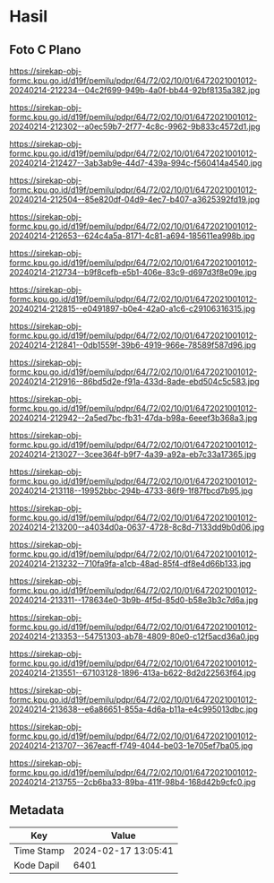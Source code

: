 # Hasil

## Foto C Plano

https://sirekap-obj-formc.kpu.go.id/d19f/pemilu/pdpr/64/72/02/10/01/6472021001012-20240214-212234--04c2f699-949b-4a0f-bb44-92bf8135a382.jpg

https://sirekap-obj-formc.kpu.go.id/d19f/pemilu/pdpr/64/72/02/10/01/6472021001012-20240214-212302--a0ec59b7-2f77-4c8c-9962-9b833c4572d1.jpg

https://sirekap-obj-formc.kpu.go.id/d19f/pemilu/pdpr/64/72/02/10/01/6472021001012-20240214-212427--3ab3ab9e-44d7-439a-994c-f560414a4540.jpg

https://sirekap-obj-formc.kpu.go.id/d19f/pemilu/pdpr/64/72/02/10/01/6472021001012-20240214-212504--85e820df-04d9-4ec7-b407-a3625392fd19.jpg

https://sirekap-obj-formc.kpu.go.id/d19f/pemilu/pdpr/64/72/02/10/01/6472021001012-20240214-212653--624c4a5a-8171-4c81-a694-185611ea998b.jpg

https://sirekap-obj-formc.kpu.go.id/d19f/pemilu/pdpr/64/72/02/10/01/6472021001012-20240214-212734--b9f8cefb-e5b1-406e-83c9-d697d3f8e09e.jpg

https://sirekap-obj-formc.kpu.go.id/d19f/pemilu/pdpr/64/72/02/10/01/6472021001012-20240214-212815--e0491897-b0e4-42a0-a1c6-c29106316315.jpg

https://sirekap-obj-formc.kpu.go.id/d19f/pemilu/pdpr/64/72/02/10/01/6472021001012-20240214-212841--0db1559f-39b6-4919-966e-78589f587d96.jpg

https://sirekap-obj-formc.kpu.go.id/d19f/pemilu/pdpr/64/72/02/10/01/6472021001012-20240214-212916--86bd5d2e-f91a-433d-8ade-ebd504c5c583.jpg

https://sirekap-obj-formc.kpu.go.id/d19f/pemilu/pdpr/64/72/02/10/01/6472021001012-20240214-212942--2a5ed7bc-fb31-47da-b98a-6eeef3b368a3.jpg

https://sirekap-obj-formc.kpu.go.id/d19f/pemilu/pdpr/64/72/02/10/01/6472021001012-20240214-213027--3cee364f-b9f7-4a39-a92a-eb7c33a17365.jpg

https://sirekap-obj-formc.kpu.go.id/d19f/pemilu/pdpr/64/72/02/10/01/6472021001012-20240214-213118--19952bbc-294b-4733-86f9-1f87fbcd7b95.jpg

https://sirekap-obj-formc.kpu.go.id/d19f/pemilu/pdpr/64/72/02/10/01/6472021001012-20240214-213200--a4034d0a-0637-4728-8c8d-7133dd9b0d06.jpg

https://sirekap-obj-formc.kpu.go.id/d19f/pemilu/pdpr/64/72/02/10/01/6472021001012-20240214-213232--710fa9fa-a1cb-48ad-85f4-df8e4d66b133.jpg

https://sirekap-obj-formc.kpu.go.id/d19f/pemilu/pdpr/64/72/02/10/01/6472021001012-20240214-213311--178634e0-3b9b-4f5d-85d0-b58e3b3c7d6a.jpg

https://sirekap-obj-formc.kpu.go.id/d19f/pemilu/pdpr/64/72/02/10/01/6472021001012-20240214-213353--54751303-ab78-4809-80e0-c12f5acd36a0.jpg

https://sirekap-obj-formc.kpu.go.id/d19f/pemilu/pdpr/64/72/02/10/01/6472021001012-20240214-213551--67103128-1896-413a-b622-8d2d22563f64.jpg

https://sirekap-obj-formc.kpu.go.id/d19f/pemilu/pdpr/64/72/02/10/01/6472021001012-20240214-213638--e6a86651-855a-4d6a-b11a-e4c995013dbc.jpg

https://sirekap-obj-formc.kpu.go.id/d19f/pemilu/pdpr/64/72/02/10/01/6472021001012-20240214-213707--367eacff-f749-4044-be03-1e705ef7ba05.jpg

https://sirekap-obj-formc.kpu.go.id/d19f/pemilu/pdpr/64/72/02/10/01/6472021001012-20240214-213755--2cb6ba33-89ba-411f-98b4-168d42b9cfc0.jpg


## Metadata

| Key        | Value               |
| ---------- | ------------------- |
| Time Stamp | 2024-02-17 13:05:41 |
| Kode Dapil | 6401                |



